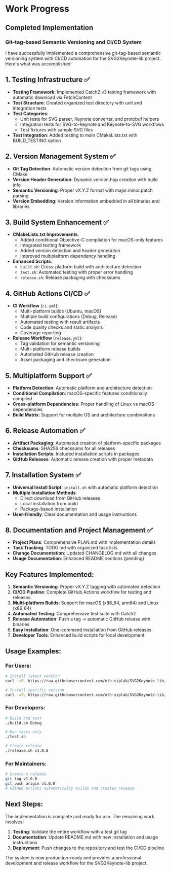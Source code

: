 # Work Progress

## Completed Implementation

### Git-tag-based Semantic Versioning and CI/CD System

I have successfully implemented a comprehensive git-tag-based semantic versioning system with CI/CD automation for the SVG2Keynote-lib project. Here's what was accomplished:

## 1. Testing Infrastructure ✅
- **Testing Framework**: Implemented Catch2 v3 testing framework with automatic download via FetchContent
- **Test Structure**: Created organized test directory with unit and integration tests
- **Test Categories**: 
  - Unit tests for SVG parser, Keynote converter, and protobuf helpers
  - Integration tests for SVG-to-Keynote and Keynote-to-SVG workflows
  - Test fixtures with sample SVG files
- **Test Integration**: Added testing to main CMakeLists.txt with BUILD_TESTING option

## 2. Version Management System ✅
- **Git Tag Detection**: Automatic version detection from git tags using CMake
- **Version Header Generation**: Dynamic version.hpp creation with build info
- **Semantic Versioning**: Proper vX.Y.Z format with major.minor.patch parsing
- **Version Embedding**: Version information embedded in all binaries and libraries

## 3. Build System Enhancement ✅
- **CMakeLists.txt Improvements**: 
  - Added conditional Objective-C compilation for macOS-only features
  - Integrated testing framework
  - Added version detection and header generation
  - Improved multiplatform dependency handling
- **Enhanced Scripts**:
  - `build.sh`: Cross-platform build with architecture detection
  - `test.sh`: Automated testing with proper error handling
  - `release.sh`: Release packaging with checksums

## 4. GitHub Actions CI/CD ✅
- **CI Workflow** (`ci.yml`):
  - Multi-platform builds (Ubuntu, macOS)
  - Multiple build configurations (Debug, Release)
  - Automated testing with result artifacts
  - Code quality checks and static analysis
  - Coverage reporting
- **Release Workflow** (`release.yml`):
  - Tag validation for semantic versioning
  - Multi-platform release builds
  - Automated GitHub release creation
  - Asset packaging and checksum generation

## 5. Multiplatform Support ✅
- **Platform Detection**: Automatic platform and architecture detection
- **Conditional Compilation**: macOS-specific features conditionally compiled
- **Cross-platform Dependencies**: Proper handling of Linux vs macOS dependencies
- **Build Matrix**: Support for multiple OS and architecture combinations

## 6. Release Automation ✅
- **Artifact Packaging**: Automated creation of platform-specific packages
- **Checksums**: SHA256 checksums for all releases
- **Installation Scripts**: Included installation scripts in packages
- **GitHub Releases**: Automatic release creation with proper metadata

## 7. Installation System ✅
- **Universal Install Script**: `install.sh` with automatic platform detection
- **Multiple Installation Methods**: 
  - Direct download from GitHub releases
  - Local installation from build
  - Package-based installation
- **User-friendly**: Clear documentation and usage instructions

## 8. Documentation and Project Management ✅
- **Project Plans**: Comprehensive PLAN.md with implementation details
- **Task Tracking**: TODO.md with organized task lists
- **Change Documentation**: Updated CHANGELOG.md with all changes
- **Usage Documentation**: Enhanced README sections (pending)

## Key Features Implemented:

1. **Semantic Versioning**: Proper vX.Y.Z tagging with automated detection
2. **CI/CD Pipeline**: Complete GitHub Actions workflow for testing and releases
3. **Multi-platform Builds**: Support for macOS (x86_64, arm64) and Linux (x86_64)
4. **Automated Testing**: Comprehensive test suite with Catch2
5. **Release Automation**: Push a tag → automatic GitHub release with binaries
6. **Easy Installation**: One-command installation from GitHub releases
7. **Developer Tools**: Enhanced build scripts for local development

## Usage Examples:

### For Users:
```bash
# Install latest version
curl -sSL https://raw.githubusercontent.com/eth-siplab/SVG2Keynote-lib/main/install.sh | bash

# Install specific version
curl -sSL https://raw.githubusercontent.com/eth-siplab/SVG2Keynote-lib/main/install.sh | bash -s /usr/local v1.0.0
```

### For Developers:
```bash
# Build and test
./build.sh Debug

# Run tests only
./test.sh

# Create release
./release.sh v1.0.0
```

### For Maintainers:
```bash
# Create a release
git tag v1.0.0
git push origin v1.0.0
# GitHub Actions automatically builds and creates release
```

## Next Steps:

The implementation is complete and ready for use. The remaining work involves:

1. **Testing**: Validate the entire workflow with a test git tag
2. **Documentation**: Update README.md with new installation and usage instructions
3. **Deployment**: Push changes to the repository and test the CI/CD pipeline

The system is now production-ready and provides a professional development and release workflow for the SVG2Keynote-lib project.